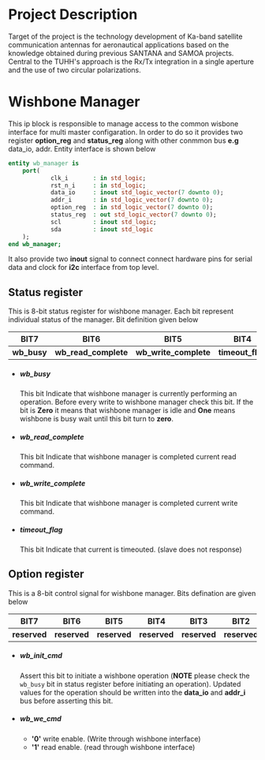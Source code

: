 # Project Description

Target of the project is the technology development of Ka-band satellite communication antennas for aeronautical applications based on the knowledge obtained during previous SANTANA and SAMOA projects. Central to the TUHH's approach is the Rx/Tx integration in a single aperture and the use of two circular polarizations.


# Wishbone Manager

This ip block is responsible to manage access to the common wisbone interface for multi master configaration. In order to do so it provides two register **option_reg** and **status_reg** along with other conmmon bus **e.g** data_io, addr. Entity interface is shown below
```vhdl
entity wb_manager is
	port(
			clk_i		: in std_logic;
			rst_n_i		: in std_logic;
			data_io 	: inout std_logic_vector(7 downto 0);
			addr_i 		: in std_logic_vector(7 downto 0);
			option_reg	: in std_logic_vector(7 downto 0);
			status_reg	: out std_logic_vector(7 downto 0);
			scl         : inout std_logic;	
			sda         : inout std_logic
	);
end wb_manager;
```

It also provide two **inout**  signal to connect  connect hardware pins for serial data and clock for **i2c** interface from top level. 

## Status register

This is 8-bit status register for wishbone manager. Each bit represent individual status of the manager. Bit definition given below

BIT7|BIT6|BIT5|BIT4|BIT3|BIT2|BIT1|BIT0 
--------|---------|-------|-------|-------|-------|-------|-------
**wb_busy** | **wb_read_complete** | **wb_write_complete** | **timeout_flag** | **reserved** | **reserved** | **reserved** | **reserved**

- ##### wb_busy
    This bit  Indicate that wishbone manager is currently performing an operation. Before every write to wishbone manager check this bit. If the bit is **Zero** it means that wishbone manager is idle and **One** means wishbone is busy wait until this bit turn to **zero**.
- ##### wb_read_complete
    This bit  Indicate that wishbone manager is completed current read command.
- ##### wb_write_complete
    This bit  Indicate that wishbone manager is completed current write command.
- ##### timeout_flag
    This bit  Indicate that current is timeouted. (slave does not response)

## Option register 

This is a 8-bit control signal for wishbone manager. Bits defination are given below

BIT7|BIT6|BIT5|BIT4|BIT3|BIT2|BIT1|BIT0 
--------|---------|-------|-------|-------|-------|-------|-------
**reserved** | **reserved** | **reserved** | **reserved** | **reserved** | **reserved** | **wb_we_cmd** | **wb_init_cmd**
 
- ##### wb_init_cmd
    Assert this bit to initiate a wishbone operation (**NOTE** please check the `wb_busy` bit in status register before initiating an operation). Updated values for the operation should be written into the **data_io** and **addr_i** bus before asserting this bit.

- ##### wb_we_cmd
   - **'0'** write enable. (Write through wishbone interface)
   - **'1'** read enable. (read through wishbone interface)
